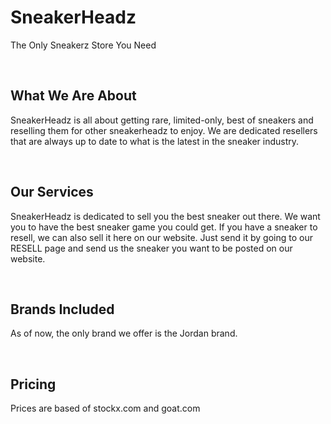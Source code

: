 # SneakerHeadz
The Only Sneakerz Store You Need

<br>

## What We Are About
SneakerHeadz is all about getting rare, limited-only, best of sneakers and reselling them for other sneakerheadz to enjoy. We are dedicated resellers that are always up to date to what is the latest in the sneaker industry.

<br>

## Our Services
SneakerHeadz is dedicated to sell you the best sneaker out there. We want you to have the best sneaker game you could get. If you have a sneaker to resell, we can also sell it here on our website. Just send it by going to our RESELL page and send us the sneaker you want to be posted on our website.

<br>
 
## Brands Included
As of now, the only brand we offer is the Jordan brand.

<br>

## Pricing
Prices are based of stockx.com and goat.com

<br>

## 

